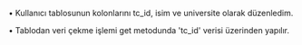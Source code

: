 
• Kullanıcı tablosunun kolonlarını tc_id, isim ve universite olarak düzenledim.

• Tablodan veri çekme işlemi get metodunda 'tc_id' verisi üzerinden yapılır.
